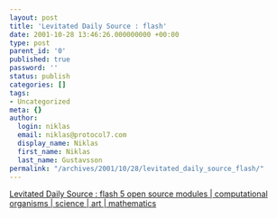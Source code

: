 ```yaml
---
layout: post
title: 'Levitated Daily Source : flash'
date: 2001-10-28 13:46:26.000000000 +00:00
type: post
parent_id: '0'
published: true
password: ''
status: publish
categories: []
tags:
- Uncategorized
meta: {}
author:
  login: niklas
  email: niklas@protocol7.com
  display_name: Niklas
  first_name: Niklas
  last_name: Gustavsson
permalink: "/archives/2001/10/28/levitated_daily_source_flash/"
---
```

[Levitated Daily Source : flash 5 open source modules | computational organisms | science | art | mathematics](http://www.levitated.net/daily/)

